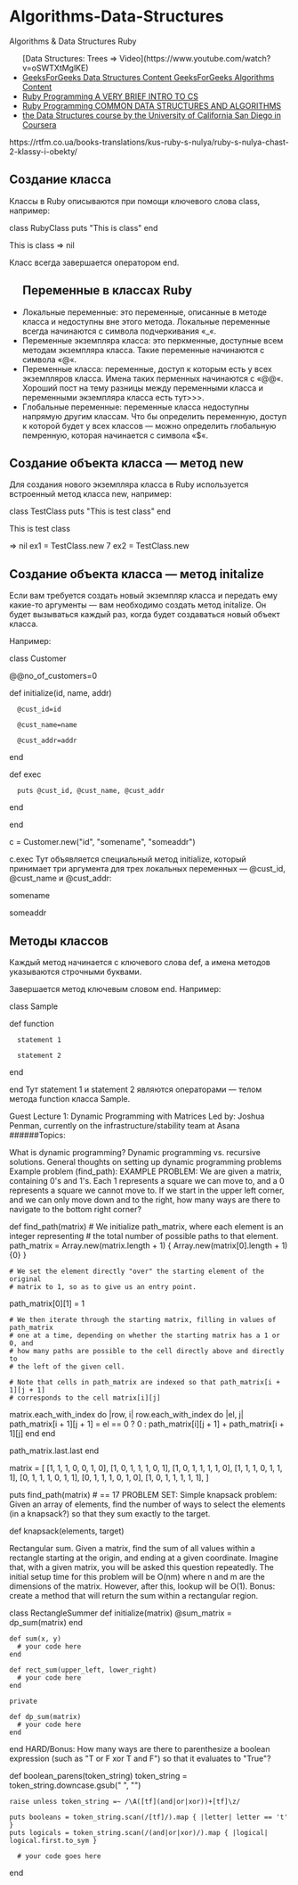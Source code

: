 # Algorithms-Data-Structures
Algorithms &amp; Data Structures Ruby

<ul>
 [Data Structures: Trees => Video](https://www.youtube.com/watch?v=oSWTXtMglKE)
<li><a href="https://www.geeksforgeeks.org/data-structures/">GeeksForGeeks Data Structures Content GeeksForGeeks Algorithms Content</a></li>
<li><a href="https://www.theodinproject.com/courses/ruby-programming/lessons/a-very-brief-intro-to-cs">Ruby Programming A VERY BRIEF INTRO TO CS</a></li>
<li><a href="https://www.theodinproject.com/courses/ruby-programming/lessons/common-data-structures-and-algorithms">Ruby Programming COMMON DATA STRUCTURES AND ALGORITHMS</a></li>
<li><a href="https://www.coursera.org/learn/data-structures">the Data Structures course by the University of California San Diego in Coursera</a></li>
</ul>
https://rtfm.co.ua/books-translations/kus-ruby-s-nulya/ruby-s-nulya-chast-2-klassy-i-obekty/

<h2>Создание класса</h2>
Классы в Ruby описываются при помощи ключевого слова class, например:

class RubyClass
puts "This is class"
end

This is class => nil

Класс всегда завершается оператором end.

<ul><h2>Переменные в классах Ruby</h2>

<li>Локальные переменные: это переменные, описанные в методе класса и недоступны вне этого метода.
Локальные переменные всегда начинаются с символа подчеркивания «_«.</li>
<li>Переменные экземпляра класса: это перкменные, доступные всем методам экземпляра класса.
Такие переменные начинаются с символа «@«.</li>
<li>Переменные класса: переменные, доступ к которым есть у всех экземпляров класса. 
Имена таких перменных начинаются с «@@«. </li>
Хороший пост на тему разницы между переменными класса и переменными экземпляра класса есть тут>>>.
<li>Глобальные переменные: переменные класса недоступны напрямую другим классам. 
Что бы определить переменную, доступ к которой будет у всех классов — 
можно определить глобальную пемренную, которая начинается с символа «$«.</li>
</ul>
<h2>Создание объекта класса — метод new</h2>
Для создания нового экземпляра класса в Ruby используется встроенный метод класса new, например:

 class TestClass
puts "This is test class"
 end

This is test class

=> nil
 ex1 = TestClass.new
7
 ex2 = TestClass.new

<h2>Создание объекта класса — метод initalize</h2>
Если вам требуется создать новый экземпляр класса и передать ему какие-то аргументы — 
вам необходимо создать метод initalize. 
Он будет вызываться каждый раз, когда будет создаваться новый объект класса.

Например:

class Customer

   @@no_of_customers=0

   def initialize(id, name, addr)

      @cust_id=id

      @cust_name=name

      @cust_addr=addr

   end

   def exec

      puts @cust_id, @cust_name, @cust_addr

   end

end

c = Customer.new("id", "somename", "someaddr")

c.exec
Тут объявляется специальный метод initialize, который принимает три аргумента для трех локальных 
переменных — @cust_id, @cust_name и @cust_addr:

somename

someaddr

<h2>Методы классов</h2>
Каждый метод начинается с ключевого слова def, а имена методов указываются строчными буквами.

Завершается метод ключевым словом end. Например:


class Sample

   def function

      statement 1

      statement 2

   end

end
Тут statement 1 и statement 2 являются операторами — телом метода function класса Sample.

Guest Lecture 1: Dynamic Programming with Matrices
Led by: Joshua Penman, currently on the infrastructure/stability team at Asana
######Topics:

What is dynamic programming?
Dynamic programming vs. recursive solutions.
General thoughts on setting up dynamic programming problems
Example problem (find_path):
EXAMPLE PROBLEM:
We are given a matrix, containing 0's and 1's. Each 1 represents a square we can move to, and a 0 represents a square we cannot move to. If we start in the upper left corner, and we can only move down and to the right, how many ways are there to navigate to the bottom right corner?

def find_path(matrix)
    # We initialize path_matrix, where each element is an integer representing
    # the total number of possible paths to that element.
  path_matrix = Array.new(matrix.length + 1) { Array.new(matrix[0].length + 1) {0} }

    # We set the element directly "over" the starting element of the original
    # matrix to 1, so as to give us an entry point.
  path_matrix[0][1] = 1

    # We then iterate through the starting matrix, filling in values of path_matrix
    # one at a time, depending on whether the starting matrix has a 1 or 0, and
    # how many paths are possible to the cell directly above and directly to
    # the left of the given cell.

    # Note that cells in path_matrix are indexed so that path_matrix[i + 1][j + 1]
    # corresponds to the cell matrix[i][j]
  matrix.each_with_index do |row, i|
    row.each_with_index do |el, j|
      path_matrix[i + 1][j + 1] = el == 0 ? 0 : path_matrix[i][j + 1] + path_matrix[i + 1][j]
    end
  end

  path_matrix.last.last
end

matrix = [
  [1, 1, 1, 0, 0, 1, 0],
  [1, 0, 1, 1, 1, 0, 1],
  [1, 0, 1, 1, 1, 1, 0],
  [1, 1, 1, 0, 1, 1, 1],
  [0, 1, 1, 1, 0, 1, 1],
  [0, 1, 1, 1, 0, 1, 0],
  [1, 0, 1, 1, 1, 1, 1],
]

puts find_path(matrix)  # == 17
PROBLEM SET:
Simple knapsack problem: Given an array of elements, find the number of ways to select the elements (in a knapsack?) so that they sum exactly to the target.

def knapsack(elements, target)

Rectangular sum. Given a matrix, find the sum of all values within a rectangle starting at the origin, and ending at a given coordinate. Imagine that, with a given matrix, you will be asked this question repeatedly. The initial setup time for this problem will be O(nm) where n and m are the dimensions of the matrix. However, after this, lookup will be O(1). Bonus: create a method that will return the sum within a rectangular region.

  class RectangleSummer
    def initialize(matrix)
      @sum_matrix = dp_sum(matrix)
    end

    def sum(x, y)
      # your code here
    end

    def rect_sum(upper_left, lower_right)
      # your code here
    end

    private

    def dp_sum(matrix)
      # your code here
    end
  end
HARD/Bonus: How many ways are there to parenthesize a boolean expression (such as "T or F xor T and F") so that it evaluates to "True"?

  def boolean_parens(token_string)
    token_string = token_string.downcase.gsub(" ", "")

    raise unless token_string =~ /\A([tf](and|or|xor))+[tf]\z/

    puts booleans = token_string.scan(/[tf]/).map { |letter| letter == 't' }
    puts logicals = token_string.scan(/(and|or|xor)/).map { |logical| logical.first.to_sym }

      # your code goes here

  end
